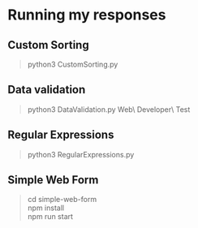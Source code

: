 # Running my responses

## Custom Sorting

> python3 CustomSorting.py

## Data validation

> python3 DataValidation.py Web\ Developer\ Test

## Regular Expressions

> python3 RegularExpressions.py

## Simple Web Form

> cd simple-web-form  
> npm install  
> npm run start  
